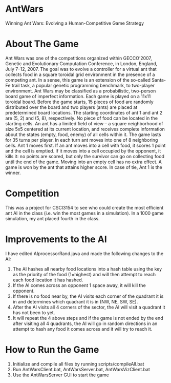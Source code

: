 # AntWars
Winning Ant Wars: Evolving a Human-Competitive Game Strategy

# About The Game

Ant Wars was one of the competitions organized within GECCO’2007, Genetic
and Evolutionary Computation Conference, in London, England, July 7–12,
2007. The goal was to evolve a controller for a virtual ant that collects food
in a square toroidal grid environment in the presence of a competing ant. In a
sense, this game is an extension of the so-called Santa-Fe trail task, a popular
genetic programming benchmark, to two-player environment.
Ant Wars may be classified as a probabilistic, two-person board game of imperfect
information. Each game is played on a 11x11 toroidal board. Before the
game starts, 15 pieces of food are randomly distributed over the board and two
players (ants) are placed at predetermined board locations. The starting coordinates
of ant 1 and ant 2 are (5, 2) and (5, 8), respectively. No piece of food can
be located in the starting cells. An ant has a limited field of view – a square
neighborhood of size 5x5 centered at its current location, and receives complete
information about the states (empty, food, enemy) of all cells within it.
The game lasts for 35 turns per player. In each turn ant moves into one of 8
neighboring cells. Ant 1 moves first. If an ant moves into a cell with food, it scores
1 point and the cell is emptied. If it moves into a cell occupied by the opponent,
it kills it: no points are scored, but only the survivor can go on collecting food
until the end of the game. Moving into an empty cell has no extra effect. A game
is won by the ant that attains higher score. In case of tie, Ant 1 is the winner.

# Competition
This was a project for CSCI3154 to see who could create the most efficient ant AI in the class (i.e. win the most games in a simulation). 
In a 1000 game simulation, my ant placed fourth in the class.

# Improvements to the AI

I have edited AIprocessorRand.java and made the following changes to the AI:

1. The AI hashes all nearby food locations into a hash table using the key as the priority of the food (1=highest)
    and will then attempt to reach each food location it has hashed.
2. If the AI comes across an opponent 1 space away, it will kill the opponent.
3. If there is no food near by, the AI visits each corner of the quadrant it is in and determines
    which quadrant it is in (NW, NE, SW, SE).
4. After the AI visits all 4 corners of the sector, the AI will visit a quadrant it has not been to yet.
5. It will repeat the 4 above steps and if the game is not ended by the end after visiting all 4 quadrants, the AI
   will go in random directions in an attempt to hash any food it comes across and it will try to reach it.

# How to Run the Game

1. Initialize and compile all files by running scripts/compileAll.bat
2. Run AntWarsClient.bat, AntWarsServer.bat, AntWarsVizClient.bat
3. Use the AntWarsServer GUI to start the game
